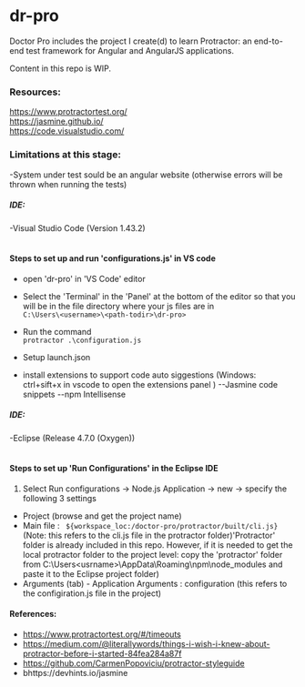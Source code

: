 # dr-pro
 Doctor Pro includes the project I create(d) to learn Protractor: an end-to-end test framework for Angular and AngularJS applications. 

Content in this repo is WIP.


 ### Resources: <br>
  https://www.protractortest.org/ <br>
  https://jasmine.github.io/ <br>
  https://code.visualstudio.com/<br>
  
 ### Limitations at this stage:<br>
   -System under test sould be an angular website (otherwise errors will be thrown when running the tests)
  
 ##### IDE: <br>
  -Visual Studio Code (Version 1.43.2)<br><br>
  
#### Steps to set up and run 'configurations.js' in VS code
 - open 'dr-pro' in 'VS Code' editor
 - Select the 'Terminal' in the 'Panel' at the bottom of the editor so that you will be in the file directory where your js files are in <br>
    ```C:\Users\<username>\<path-todir>\dr-pro> ```<br>
- Run the command<br>
    ```protractor .\configuration.js```
- Setup launch.json

- install extensions to support code auto siggestions (Windows: ctrl+sift+x in vscode to open the extensions panel )
     --Jasmine code snippets
     --npm Intellisense  

    
    
##### IDE: <br>
  
  -Eclipse (Release 4.7.0 (Oxygen))<br><br>
  
#### Steps to set up 'Run Configurations' in the Eclipse IDE
  
  1. Select Run configurations -> Node.js Application -> <right click> new -> specify the following 3 settings
  - Project (browse and get the project name)
  - Main file : ``` ${workspace_loc:/doctor-pro/protractor/built/cli.js}``` (Note: this refers to the cli.js file in the protractor folder)'Protractor' folder is already included in this repo. However, if it is needed to get the local protractor folder to the project level: copy the 'protractor' folder from C:\Users\<usrname>\AppData\Roaming\npm\node_modules and paste it to the Eclipse project folder)
  - Arguments (tab) - Application Arguments : configuration (this refers to the configiration.js file in the project)  

#### References:
 - https://www.protractortest.org/#/timeouts
 - https://medium.com/@literallywords/things-i-wish-i-knew-about-protractor-before-i-started-84fea284a87f
 - https://github.com/CarmenPopoviciu/protractor-styleguide
 - bhttps://devhints.io/jasmine

  




